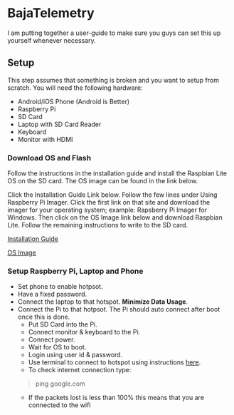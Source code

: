 # BajaTelemetry

I am putting together a user-guide to make sure you guys can set this up yourself whenever necessary.

## Setup

This step assumes that something is broken and you want to setup from scratch. You will need the following hardware:

* Android/iOS Phone (Android is Better)
* Raspberry Pi
* SD Card
* Laptop with SD Card Reader
* Keyboard
* Monitor with HDMI

### Download OS and Flash

Follow the instructions in the installation guide and install the Raspbian Lite OS on the SD card. The OS image can be found in the link below.

Click the Installation Guide Link below.
Follow the few lines under Using Raspberry Pi Imager.
Click the first link on that site and download the imager for your operating system; example: Rapsberry Pi Imager for Windows.
Then click on the OS Image link below and download Raspbian Lite.
Follow the remaining instructions to write to the SD card. 

[Installation Guide](https://www.raspberrypi.org/documentation/installation/installing-images/README.md)

[OS Image](https://www.raspberrypi.org/downloads/raspbian/)

### Setup Raspberry Pi, Laptop and Phone

* Set phone to enable hotpsot. 
* Have a fixed password. 
* Connect the laptop to that hotspot. **Minimize Data Usage**. 
* Connect the Pi to that hotpsot. The Pi should auto connect after boot once this is done.
   * Put SD Card into the Pi.
   * Connect monitor & keyboard to the Pi.
   * Connect power.
   * Wait for OS to boot.
   * Login using user id & password. 
   * Use terminal to connect to hotspot using instructions [here](https://www.raspberrypi.org/documentation/configuration/wireless/wireless-cli.md).
   * To check internet connection type: 
   > ping google.com
   * If the packets lost is less than 100% this means that you are connected to the wifi
   
